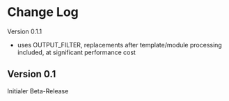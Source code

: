 Change Log
==========

Version 0.1.1

* uses OUTPUT_FILTER, replacements after template/module processing included, at significant performance cost

Version 0.1
-----------

Initialer Beta-Release
